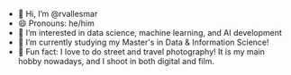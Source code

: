 - 👋 Hi, I’m @rvallesmar
- 😄 Pronouns: he/him
- 👀 I’m interested in data science, machine learning, and AI development
- 🌱 I’m currently studying my Master's in Data & Information Science!
- 📸 Fun fact: I love to do street and travel photography! It is my main hobby nowadays, and I shoot in both digital and film.

<!---
rvallesmar/rvallesmar is a ✨ special ✨ repository because its `README.md` (this file) appears on your GitHub profile.
You can click the Preview link to take a look at your changes.
--->
